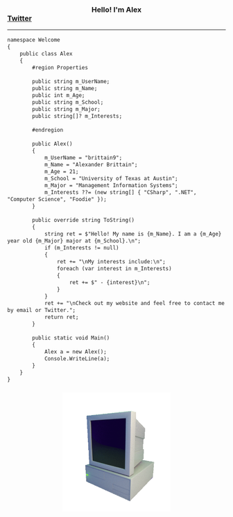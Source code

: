 <!-- Heading -->
<h3 align="center">
<div>
Hello! I'm Alex
</div>
    
<div align="left">
<a href="https://twitter.com/acb935">Twitter</a>
</div>
</h3>

---

    namespace Welcome
    {
        public class Alex
        {
            #region Properties

            public string m_UserName;
            public string m_Name;
            public int m_Age;
            public string m_School;
            public string m_Major;
            public string[]? m_Interests;

            #endregion

            public Alex()
            {
                m_UserName = "brittain9";
                m_Name = "Alexander Brittain";
                m_Age = 21;
                m_School = "University of Texas at Austin";
                m_Major = "Management Information Systems";
                m_Interests ??= (new string[] { "CSharp", ".NET", "Computer Science", "Foodie" });
            }

            public override string ToString()
            {
                string ret = $"Hello! My name is {m_Name}. I am a {m_Age} year old {m_Major} major at {m_School}.\n";
                if (m_Interests != null)
                {
                    ret += "\nMy interests include:\n";
                    foreach (var interest in m_Interests)
                    {
                        ret += $" - {interest}\n";
                    }
                }
                ret += "\nCheck out my website and feel free to contact me by email or Twitter.";
                return ret;
            }

            public static void Main()
            {
                Alex a = new Alex();
                Console.WriteLine(a);
            }
        }
    }
    
<h3 align="center"><img src = https://github.com/brittain9/brittain9/blob/main/computer.gif width=250px></h3>
